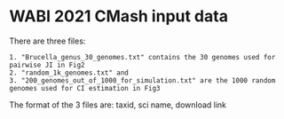 # WABI 2021 CMash input data

There are three files:
```
1. "Brucella_genus_30_genomes.txt" contains the 30 genomes used for pairwise JI in Fig2
2. "random_1k_genomes.txt" and 
3. "200_genomes_out_of_1000_for_simulation.txt" are the 1000 random genomes used for CI estimation in Fig3
```

The format of the 3 files are: taxid, sci name, download link


